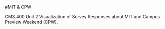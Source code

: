 #MIT & CPW

CMS.400 Unit 2 Visualization of Survey Responses about MIT and Campus Preview Weekend (CPW). 
